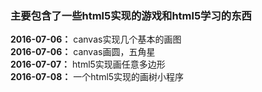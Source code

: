 ### **主要包含了一些html5实现的游戏和html5学习的东西** ###

**2016-07-06：**  canvas实现几个基本的画图<br>
**2016-07-06：**  canvas画圆，五角星<br>
**2016-07-07：**  html5实现画任意多边形<br>
**2016-07-08：**  一个html5实现的画树小程序<br>



